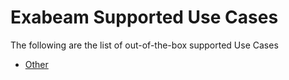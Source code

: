 Exabeam Supported Use Cases
===========================

The following are the list of out-of-the-box supported Use Cases

* [Other](UseCases/uc_other.md)
